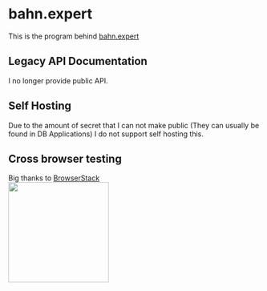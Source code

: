 # bahn.expert

This is the program behind [bahn.expert](https://bahn.expert)

## Legacy API Documentation
I no longer provide public API.

## Self Hosting
Due to the amount of secret that I can not make public (They can usually be found in DB Applications) I do not support self hosting this.


## Cross browser testing

Big thanks to [BrowserStack](https://browserstack.com)  
<a href="https://browserstack.com"><img width=200 src="https://live.browserstack.com/images/opensource/browserstack-logo.svg"></a>
